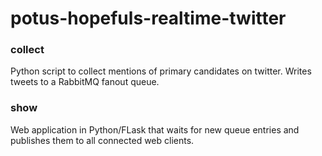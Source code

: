 # potus-hopefuls-realtime-twitter

### collect
Python script to collect mentions of primary candidates on twitter.  Writes tweets to a RabbitMQ fanout queue.

### show
Web application in Python/FLask that waits for new queue entries and publishes them to all connected web clients. 
